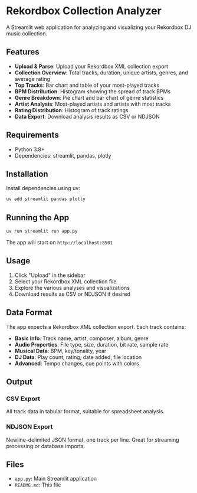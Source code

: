 # Rekordbox Collection Analyzer

A Streamlit web application for analyzing and visualizing your Rekordbox DJ music collection.

## Features

- **Upload & Parse**: Upload your Rekordbox XML collection export
- **Collection Overview**: Total tracks, duration, unique artists, genres, and average rating
- **Top Tracks**: Bar chart and table of your most-played tracks
- **BPM Distribution**: Histogram showing the spread of track BPMs
- **Genre Breakdown**: Pie chart and bar chart of genre statistics
- **Artist Analysis**: Most-played artists and artists with most tracks
- **Rating Distribution**: Histogram of track ratings
- **Data Export**: Download analysis results as CSV or NDJSON

## Requirements

- Python 3.8+
- Dependencies: streamlit, pandas, plotly

## Installation

Install dependencies using uv:

```bash
uv add streamlit pandas plotly
```

## Running the App

```bash
uv run streamlit run app.py
```

The app will start on `http://localhost:8501`

## Usage

1. Click "Upload" in the sidebar
2. Select your Rekordbox XML collection file
3. Explore the various analyses and visualizations
4. Download results as CSV or NDJSON if desired

## Data Format

The app expects a Rekordbox XML collection export. Each track contains:

- **Basic Info**: Track name, artist, composer, album, genre
- **Audio Properties**: File type, size, duration, bit rate, sample rate
- **Musical Data**: BPM, key/tonality, year
- **DJ Data**: Play count, rating, date added, file location
- **Advanced**: Tempo changes, cue points with colors

## Output

### CSV Export
All track data in tabular format, suitable for spreadsheet analysis.

### NDJSON Export
Newline-delimited JSON format, one track per line. Great for streaming processing or database imports.

## Files

- `app.py`: Main Streamlit application
- `README.md`: This file
